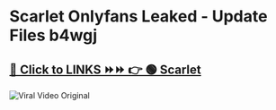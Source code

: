 
 # Scarlet Onlyfans Leaked - Update Files b4wgj

## <h2><a href="https://clipsfans.com/Scarlet&ref=git">🔗 Click to LINKS ⏩⏩ 👉 🟢 Scarlet </a></h2>

<a href="https://clipsfans.com/Scarlet&ref=git" rel="nofollow" data-target="animated-image.originalLink"><img src="https://i.ibb.co.com/xMMVF88/686577567.gif" alt="Viral Video Original" style="max-width: 100%; display: inline-block;" data-target="animated-image.originalImage"></a>

